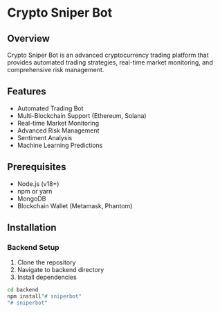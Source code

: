 # Crypto Sniper Bot

## Overview
Crypto Sniper Bot is an advanced cryptocurrency trading platform that provides automated trading strategies, real-time market monitoring, and comprehensive risk management.

## Features
- Automated Trading Bot
- Multi-Blockchain Support (Ethereum, Solana)
- Real-time Market Monitoring
- Advanced Risk Management
- Sentiment Analysis
- Machine Learning Predictions

## Prerequisites
- Node.js (v18+)
- npm or yarn
- MongoDB
- Blockchain Wallet (Metamask, Phantom)

## Installation

### Backend Setup
1. Clone the repository
2. Navigate to backend directory
3. Install dependencies
```bash
cd backend
npm install"# sniperbot" 
"# sniperbot" 
